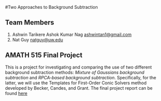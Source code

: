 #Two Approaches to Background Subtraction

## Team Members

1. Ashwin Tarikere Ashok Kumar Nag <ashwintan1@gmail.com>
2. Nat Guy <natguy@uw.edu>

## AMATH 515 Final Project

This is a project for investigating and comparing the use of two different background subtraction methods: *Mixture of Gaussians background subtraction* and *RPCA-based background subtraction*. Specifically, for the latter, we will use the Templates for First-Order Conic Solvers method developed by Becker, Candes, and Grant. The final project report can be found [here](https://github.com/ashwintan1/background_subtraction_paper/blob/master/paper/AMATH_515_final_paper_nathaniel_ashwin.pdf)
